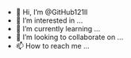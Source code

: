 - 👋 Hi, I’m @GitHub121ll
- 👀 I’m interested in ...
- 🌱 I’m currently learning ...
- 💞️ I’m looking to collaborate on ...
- 📫 How to reach me ...

<!---
GitHub121ll/GitHub121ll is a ✨ special ✨ repository because its `README.md` (this file) appears on your GitHub profile.
You can click the Preview link to take a look at your changes.
--->
